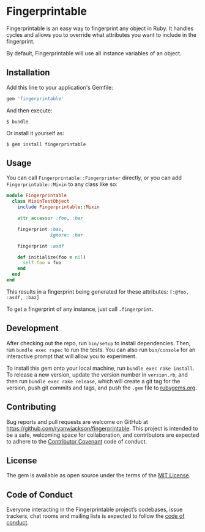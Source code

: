 # Fingerprintable

Fingerprintable is an easy way to fingerprint any object in Ruby.  It handles cycles and allows you to override what attributes you want to include in the fingerprint.

By default, Fingerprintable will use all instance variables of an object.

## Installation

Add this line to your application's Gemfile:

```ruby
gem 'fingerprintable'
```

And then execute:

    $ bundle

Or install it yourself as:

    $ gem install fingerprintable

## Usage

You can call `Fingerprintable::Fingerprinter` directly, or you can add `Fingerprintable::Mixin` to any class like so:

```ruby
module Fingerprintable
  class MixinTestObject
    include Fingerprintable::Mixin

    attr_accessor :foo, :bar

    fingerprint :baz,
                ignore: :bar

    fingerprint :asdf

    def initialize(foo = nil)
      self.foo = foo
    end
  end
end
```

This results in a fingerprint being generated for these attributes: `[:@foo, :asdf, :baz]`

To get a fingerprint of any instance, just call `.fingerprint`.

## Development

After checking out the repo, run `bin/setup` to install dependencies. Then, run `bundle exec rspec` to run the tests. You can also run `bin/console` for an interactive prompt that will allow you to experiment.

To install this gem onto your local machine, run `bundle exec rake install`. To release a new version, update the version number in `version.rb`, and then run `bundle exec rake release`, which will create a git tag for the version, push git commits and tags, and push the `.gem` file to [rubygems.org](https://rubygems.org).

## Contributing

Bug reports and pull requests are welcome on GitHub at https://github.com/ryanwjackson/fingerprintable. This project is intended to be a safe, welcoming space for collaboration, and contributors are expected to adhere to the [Contributor Covenant](http://contributor-covenant.org) code of conduct.

## License

The gem is available as open source under the terms of the [MIT License](https://opensource.org/licenses/MIT).

## Code of Conduct

Everyone interacting in the Fingerprintable project’s codebases, issue trackers, chat rooms and mailing lists is expected to follow the [code of conduct](https://github.com/ryanwjackson/fingerprintable/blob/master/CODE_OF_CONDUCT.md).
